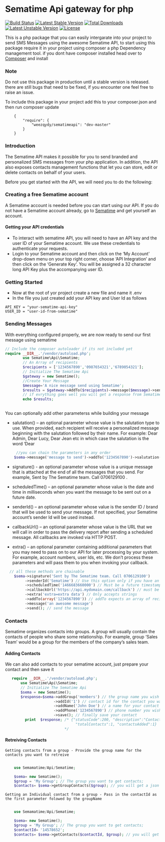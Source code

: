 
# Sematime Api gateway for php 

[![Build Status](https://secure.travis-ci.org/nategood/httpful.png?branch=master)](http://travis-ci.org/nategood/httpful) 
[![Latest Stable Version](https://poser.pugx.org/weezqydy/sematimeapi/v/stable)](https://packagist.org/packages/weezqydy/sematimeapi) [![Total Downloads](https://poser.pugx.org/weezqydy/sematimeapi/downloads)](https://packagist.org/packages/weezqydy/sematimeapi) [![Latest Unstable Version](https://poser.pugx.org/weezqydy/sematimeapi/v/unstable)](https://packagist.org/packages/weezqydy/sematimeapi) [![License](https://poser.pugx.org/weezqydy/sematimeapi/license)](https://packagist.org/packages/weezqydy/sematimeapi)

This is a php package that you can easily intergarate into your project to send SMS Messages using the awesome Sematime API, to start using this package require it in your project using composer a php Dependency management tool.
if you dont have composer installed head over to [Composer](http://getcomposer.org/download) and install

### Note
Do not use this package in production until a stable version is released. there are still bugs that need to be fixed, if you encounter one feel free to raise an issue.

To include this package in your project add this to your composer.json and then run composer update
```
	{
        "require": {
            "weezqydy/sematimeapi": "dev-master"
        }
    }
```
### Introduction
The Sematime API makes it possible for you to send branded and personalized SMS messages
from your php application. In addition, the API also exposes contacts management functions that let
you can store, edit or delete contacts on behalf of your users.

Before you get started with the API, we will need you to do the following:
### Creating a free Sematime account
A Sematime account is needed before you can start using our API. If you do not have a
Sematime account already, go to [Sematime](https://myaccount.sematime.com/regiser) and get
yourself an account.

#### Getting your API credentials

- To interact with sematime API, you will need to have an API key and the user ID of your Sematime account. We use these credentials to authenticate your requests.
- Login to your Sematime account and then click on the ‘My Account’ drop-down menu on your top right corner, choose ‘API Integration’ and then click on the ‘Generate Key’. You will be assigned a 32 character long API Key plus the accompanying user ID.

### Getting Started
- Now at the root of yor project create a new file and name it .env 
- In the file you just created add your API key and User Id as follows
```
API_KEY = "your-sematime-api-key"
USER_ID = "user-id-from-sematime"
```

### Sending Messages

With everything configured properly, we are now ready to send our first message using sematime
```php
// Include the composer autoloader if its not included yet
require __DIR__.'/vendor/autoload.php';
        use Sematime\Api\Sematime;
        // An Array of recipients
        $recipients = ['1234567890','0987654321','6789054321'];
        // Initialize The Sematime Api
        $gateway = new Sematime();
        //Create Your Message
        $message='A nice message send using Sematime';      
        $results = $gateway->AddTo($recipients)->message($message)->send();
        // if evrything goes well you will get a response from Sematime
        echo $results;
        
 ```
 You can optionally add other parameterss while building your message

 - salutation() – an optional parameter whose value is the salutation type to use.
When provided, each recipient will receive a personalized message beginning
with the salutation followed by their name. For example: Dear Admin, Dear
Lucy, Dear Jean etc in which case the salutation is the word ‘Dear
```php
     //you can chain the parameters in any order
    $sema->message('message to send')->addTo('1234567890')->salutation('Dear')->send();
```
- signature() - an optional parameter whose value is a unique message that is
attached at the end of all the messages that you send. For example, Sent by The
Sematime team. Call 0706129100 .

- scheduledTime() – an optional parameter whose value is the date and time in
milliseconds when you want the message to be sent out on a future date.

- senderId() – an optional parameter whose value is the sender ID / brand that
will be used to send your message. If not specified, your Sematime
account’s sender Id will be used instead.

- callbackUrl() – an optional parameter whose value is the URL that we will call in
order to pass the delivery report after sending a scheduled message. All callbacks
are invoked via HTTP POST.

- extra() – an optional parameter containing additional parameters that
you may need to pass on to our API for later processing by your system. For
example, account numbers, user Ids, etc. We don’t process these parameters and
will pass them to you when invoking your callback.

```php
  // all these methods are chainable
    $sema->signature('Sent by The Sematime team. Call 0706129100')
         ->senderId('Sematime') // Use this option only if you have an existing  ID
         ->scheduledTime('1466683660000') // Must be a future timestamp
         ->callbackUrl('https://api.mydomain.com/callback') // must be an existing and Valid URL
         ->extra('extra=extra data') // Only accepts strings 
         ->addTo(array('1234567890')) // addTo expects an array of recipients
         ->message('an awesome message')
         ->send(); // send the message
```
### Contacts
Sematime organizes contacts into groups. A group will usually contain the contacts of people
who share some relationship. For example, group ‘Sales Team’ would be a group for the
members of the company’s sales team.
#### Adding Contacts
 We can also add contacts to your sematime account, just prepare your contact and then save it
 ```php
    require __DIR__.'/vendor/autoload.php';
        use Sematime\Api\Sematime;      
        // Initialize The Sematime Api
        $sema = new Sematime();
        $response=$sema->addGroup('members') // the group name you wish to add contacts
                       ->addId('1') // contact id for the contact you want to add
                       ->addName('John Doe') // a name for your contact 
                       ->addPhone('1234567890') // phone number you wish to add
                       ->save(); // finally save your contact
          print  $response; /* {"statusCode":200, "description":"Contacts added successfully.",
                                 "totalContacts":1, "contactsAdded":1}
                            */
 ```

#### Retreiving Contacts

    Getting contacts from a group - Provide the group name for the contacts you want to retreive

```php

    use Semamatime/Api/Sematime;

    $sema= new Sematime();
    $group = 'My Group'; // The group you want to get contacts;
    $contacts= $sema->getGroupContacts($group); // you will get a json formated string of your contacts

```
    Getting an Individual contact from a group - Pass in the contactId as the first parameter folowed by the groupName

```php

    use Semamatime/Api/Sematime;

    $sema= new Sematime();
    $group = 'My Group'; // The group you want to get contacts;
    $contactId= '14578652';
    $contacts= $sema->getContacts($contactId, $group); // you will get a json formated string of the contact

```


